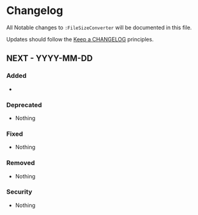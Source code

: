 # Changelog

All Notable changes to `:FileSizeConverter` will be documented in this file.

Updates should follow the [Keep a CHANGELOG](http://keepachangelog.com/) principles.

## NEXT - YYYY-MM-DD

### Added
- 

### Deprecated
- Nothing

### Fixed
- Nothing

### Removed
- Nothing

### Security
- Nothing
